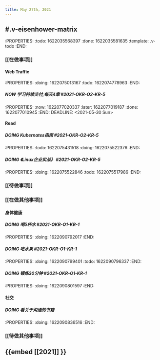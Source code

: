 ```yaml
---
title: May 27th, 2021
---
```


## #.v-eisenhower-matrix
:PROPERTIES:
:todo: 1622035568397
:done: 1622035581635
:template: .v-todo
:END:
### [[在做事项]]
#### Web Traffic
:PROPERTIES:
:doing: 1622075013167
:todo: 1622074778963
:END:
##### NOW 学习持续交付,每天4章 #2021-OKR-O2-KR-5 
:PROPERTIES:
:now: 1622077020337
:later: 1622077019187
:done: 1622077010945
:END:
DEADLINE: <2021-05-30 Sun>
#### Read
##### DOING Kubernates指南 #2021-OKR-O2-KR-5
:PROPERTIES:
:todo: 1622075431518
:doing: 1622075522376
:END:
##### DOING 《Linux企业实战》 #2021-OKR-O2-KR-5
:PROPERTIES:
:doing: 1622075522846
:todo: 1622075517986
:END:
####
####
### [[待做事项]]
####
####
####
### [[在做其他事项]]
#### 身体健康
##### DOING 喝5杯水 #2021-OKR-O1-KR-1 
:PROPERTIES:
:doing: 1622090792017
:END:
##### DOING 吃水果 #2021-OKR-O1-KR-1 
:PROPERTIES:
:doing: 1622090799401
:todo: 1622090796337
:END:
##### DOING 锻炼30分钟 #2021-OKR-O1-KR-1
:PROPERTIES:
:doing: 1622090801597
:END:
#### 社交
##### DOING 看关于沟通的书籍
:PROPERTIES:
:doing: 1622090836516
:END:
####
### [[待做其他事项]]
####
####
####
## {{embed [[2021]] }}
##

